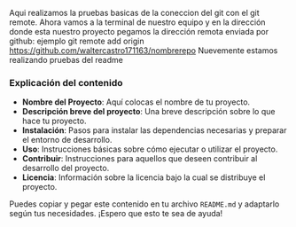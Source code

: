 Aqui realizamos la pruebas basicas de la coneccion del git con el git remote.
Ahora vamos a la terminal de nuestro equipo y en la dirección donde esta nuestro proyecto pegamos la dirección remota enviada por github: ejemplo
git remote add origin https://github.com/waltercastro171163/nombrerepo
Nuevemente estamos realizando pruebas del readme


### Explicación del contenido

- **Nombre del Proyecto**: Aquí colocas el nombre de tu proyecto.
- **Descripción breve del proyecto**: Una breve descripción sobre lo que hace tu proyecto.
- **Instalación**: Pasos para instalar las dependencias necesarias y preparar el entorno de desarrollo.
- **Uso**: Instrucciones básicas sobre cómo ejecutar o utilizar el proyecto.
- **Contribuir**: Instrucciones para aquellos que deseen contribuir al desarrollo del proyecto.
- **Licencia**: Información sobre la licencia bajo la cual se distribuye el proyecto.

Puedes copiar y pegar este contenido en tu archivo `README.md` y adaptarlo según tus necesidades. ¡Espero que esto te sea de ayuda!


